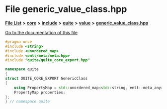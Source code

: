 

# File generic\_value\_class.hpp

[**File List**](files.md) **>** [**core**](dir_6f77a39b07c019ccd7492ea87272f732.md) **>** [**include**](dir_25de89a49d1da2858ac6330785c12b40.md) **>** [**quite**](dir_6f50b8774c4552618988001c2022dcf6.md) **>** [**value**](dir_649c775d6fa8febbabfb9f60e7970e98.md) **>** [**generic\_value\_class.hpp**](generic__value__class_8hpp.md)

[Go to the documentation of this file](generic__value__class_8hpp.md)


```C++
#pragma once
#include <string>
#include <unordered_map>
#include <entt/meta/meta.hpp>
#include "quite/quite_core_export.hpp"

namespace quite
{
struct QUITE_CORE_EXPORT GenericClass
{
    using PropertyMap = std::unordered_map<std::string, entt::meta_any>;
    PropertyMap properties;
};
} // namespace quite
```


